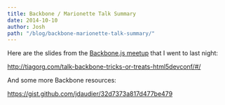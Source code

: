```yaml
---
title: Backbone / Marionette Talk Summary
date: 2014-10-10
author: Josh
path: "/blog/backbone-marionette-talk-summary/"
---
```


Here are the slides from the <a href="http://www.meetup.com/Backbone-js-Hackers/events/208495612/">Backbone.js meetup</a> that I went to last night:

http://tiagorg.com/talk-backbone-tricks-or-treats-html5devconf/#/

And some more Backbone resources:

https://gist.github.com/jdaudier/32d7373a817d477be479
